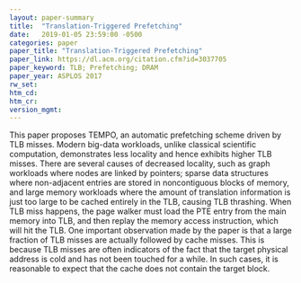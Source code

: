 ```yaml
---
layout: paper-summary
title:  "Translation-Triggered Prefetching"
date:   2019-01-05 23:59:00 -0500
categories: paper
paper_title: "Translation-Triggered Prefetching"
paper_link: https://dl.acm.org/citation.cfm?id=3037705
paper_keyword: TLB; Prefetching; DRAM
paper_year: ASPLOS 2017
rw_set: 
htm_cd: 
htm_cr: 
version_mgmt: 
---
```


This paper proposes TEMPO, an automatic prefetching scheme driven by TLB misses. Modern big-data workloads, unlike classical
scientific computation, demonstrates less locality and hence exhibits higher TLB misses. There are several causes of decreased
locality, such as graph workloads where nodes are linked by pointers; sparse data structures where non-adjacent entries are 
stored in noncontiguous blocks of memory, and large memory workloads where the amount of translation information is just too
large to be cached entirely in the TLB, causing TLB thrashing. When TLB miss happens, the page walker must load the PTE entry from
the main memory into TLB, and then replay the memory access instruction, which will hit the TLB. One important observation made
by the paper is that a large fraction of TLB misses are actually followed by cache misses. This is because TLB misses are often
indicators of the fact that the target physical address is cold and has not been touched for a while. In such cases, it is
reasonable to expect that the cache does not contain the target block.

